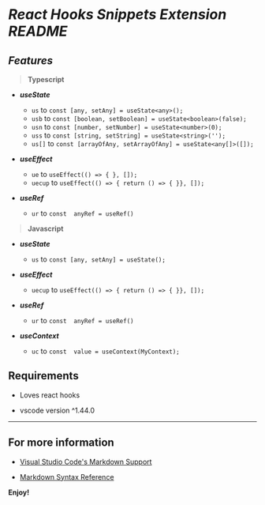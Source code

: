 # *React Hooks Snippets Extension README*
## *Features*

> **Typescript**

* ***useState***
   - `us`  to `const [any, setAny] = useState<any>();`
   - `usb` to `const [boolean, setBoolean] = useState<boolean>(false);`
   - `usn` to `const [number, setNumber] = useState<number>(0);`
   - `uss` to `const [string, setString] = useState<string>('');`
   - `us[]` to `const [arrayOfAny, setArrayOfAny] = useState<any[]>([]);`

* ***useEffect***
   - `ue` to `useEffect(() => { }, []);`
   - `uecup` to `useEffect(() => { return () => { }}, []);` 

* ***useRef***
   - `ur` to `const  anyRef = useRef()`


> **Javascript**

* ***useState***
   - `us`  to `const [any, setAny] = useState();`

* ***useEffect***
   - `uecup` to `useEffect(() => { return () => { }}, []);` 

* ***useRef***
   - `ur` to `const  anyRef = useRef()`

* ***useContext***
   - `uc` to `const  value = useContext(MyContext);`

## Requirements

* Loves react hooks

* vscode version ^1.44.0

-----------------------------------------------------------------------------------------------------------
## For more information

*  [Visual Studio Code's Markdown Support](http://code.visualstudio.com/docs/languages/markdown)

*  [Markdown Syntax Reference](https://help.github.com/articles/markdown-basics/)

**Enjoy!**